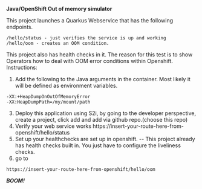 **Java/OpenShift Out of memory simulator**

This project launches a Quarkus Webservice that has the following endpoints.
~~~
/hello/status - just verifies the service is up and working
/hello/oom - creates an OOM condition.
~~~
This project also has health checks in it.  The reason for this test is to show Operators how to deal with OOM error conditions within
Openshift.
Instructions:
1.  Add the following to the Java arguments in the container. Most likely it will be defined as environment variables.
~~~
-XX:+HeapDumpOnOutOfMemoryError
-XX:HeapDumpPath=/my/mount/path
~~~
3.  Deploy this application using S2i, by going to the developer perspective, create a project, click add and add via github repo.(choose this repo)
4.  Verify your web service works https://insert-your-route-here-from-openshift/hello/status
5.  Set up  your healthchecks are set up in openshift.
-- This project already has health checks built in.  You just have to configure the liveliness checks.
6.  go to
```
https://insert-your-route-here-from-openshift/hello/oom
```
***BOOM!***
